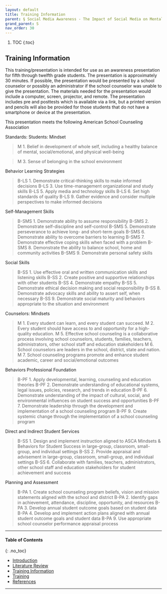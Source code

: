 ```yaml
---
layout: default
title: Training Information
parent: § Social Media Awareness - The Impact of Social Media on Mental Health  
grand_parent: S 
nav_order: 30 
---
```

<style>
.dont-break-out {
  /* These are technically the same, but use both */
  overflow-wrap: break-word;
  word-wrap: break-word;

     -ms-word-break: break-all;
  /* This is the dangerous one in WebKit, as it breaks things wherever */
  word-break: break-all;
  /* Instead use this non-standard one: */
  word-break: break-word;
}

.youtube-container {
    position: relative;
    width: 100%;
    height: 0;
    padding-bottom: 56.25%;
}
.youtube-video {
    position: absolute;
    top: 0;
    left: 0;
    width: 100%;
    height: 100%;
}

</style>

<div class="dont-break-out" markdown="1">

1. TOC
{:toc}

## Training Information
This training/presentation is intended for use as an awareness presentation for fifth through twelfth grade students. The presentation is approximately 30 minutes. If possible, the presentation would be presented by a school counselor or possibly an administrator if the school counselor was unable to give the presentation. The materials needed for the presentation would include a computer, screen, projector, and remote. The presentation includes pre and posttests which is available via a link, but a printed version and pencils will also be provided for those students that do not have a smartphone or device at the presentation.

This presentation meets the following American School Counseling Association

Standards:
Students:
Mindset

> M 1. Belief in development of whole self, including a healthy balance of mental, social/emotional, and physical well-being

> M 3. Sense of belonging in the school environment 

Behavior
Learning Strategies

> B-LS 1. Demonstrate critical-thinking skills to make informed decisions
>B-LS 3. Use time-management organizational and study skills
B-LS 5. Apply media and technology skills
B-LS 6. Set high standards of quality
B-LS 9. Gather evidence and consider multiple perspectives to make informed decisions

Self-Management Skills

> B-SMS 1. Demonstrate ability to assume responsibility
B-SMS 2. Demonstrate self-discipline and self-control
B-SMS 5. Demonstrate perseverance to achieve long- and short-term goals
B-SMS 6. Demonstrate ability to overcome barriers to learning
B-SMS 7. Demonstrate effective coping skills when faced with a problem
B-SMS 8. Demonstrate the ability to balance school, home and community activities
B-SMS 9. Demonstrate personal safety skills

Social Skills

>B-SS 1. Use effective oral and written communication skills and listening skills
B-SS 2. Create positive and supportive relationships with other students
B-SS 4. Demonstrate empathy
B-SS 5. Demonstrate ethical decision making and social responsibility
B-SS 8. Demonstrate advocacy skills and ability to assert self, when necessary
B-SS 9. Demonstrate social maturity and behaviors appropriate to the situation and environment

Counselors:
Mindsets

> M 1. Every student can learn, and every student can succeed.
M 2. Every student should have access to and opportunity for a high-quality education.
M 5. Effective school counseling is a collaborative process involving school counselors,
students, families, teachers, administrators, other school staff and education stakeholders 
M 6. School counselors are leaders in the school, district, state and nation.
M 7. School counseling programs promote and enhance student academic, career and social/emotional outcomes 

Behaviors 
Professional Foundation

> B-PF 1. Apply developmental, learning, counseling and education theories
B-PF 2. Demonstrate understanding of educational systems, legal issues, policies, research, and trends in education
B-PF 6. Demonstrate understanding of the impact of cultural, social, and environmental influences on student success and opportunities
B-PF 7. Demonstrate leadership through the development and implementation of a school counseling program
B-PF 9. Create systemic change through the implementation of a school counseling program

Direct and Indirect Student Services

> B-SS 1. Design and implement instruction aligned to ASCA Mindsets & Behaviors for Student Success in large-group, classroom, small-group, and individual settings
B-SS 2. Provide appraisal and advisement in large-group, classroom, small-group, and individual settings
B-SS 6. Collaborate with families, teachers, administrators, other school staff and education stakeholders for student achievement and success

Planning and Assessment

> B-PA 1. Create school counseling program beliefs, vision and mission statements aligned with the school and district
B-PA 2. Identify gaps in achievement, attendance, discipline, opportunity, and resources
B-PA 3. Develop annual student outcome goals based on student data
B-PA 4. Develop and implement action plans aligned with annual student outcome goals and student data
B-PA 9. Use appropriate school counselor performance appraisal process

***

#### Table of Contents
{: .no_toc}

<ul><li> <a href="/docs/S/social-media-awareness-the-impact-of-social-media-on-mental-health-1/">Introduction</a></li><li> <a href="/docs/S/social-media-awareness-the-impact-of-social-media-on-mental-health-2/">Literature Review</a></li><li> <a href="/docs/S/social-media-awareness-the-impact-of-social-media-on-mental-health-3/">Training Information</a></li><li> <a href="/docs/S/social-media-awareness-the-impact-of-social-media-on-mental-health-4/">Training</a></li><li> <a href="/docs/S/social-media-awareness-the-impact-of-social-media-on-mental-health-5/">References</a></li></ul>

***

</div>

